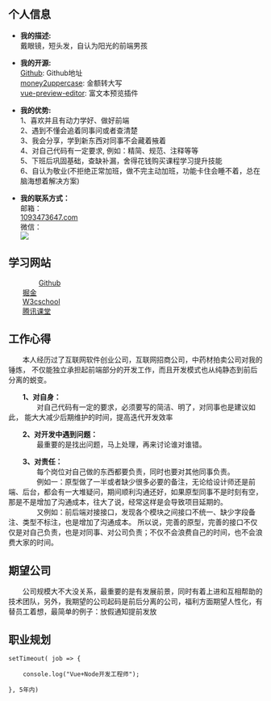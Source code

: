 ## 个人信息

-   **我的描述:**  
	戴眼镜，短头发，自认为阳光的前端男孩
    
-   **我的开源:**  
	[Github](https://github.com/parchments): Github地址  
    [money2uppercase](https://www.npmjs.com/package/money2uppercase): 金额转大写  
    [vue-preview-editor](https://www.npmjs.com/package/vue-preview-editor): 富文本预览插件  


-   **我的优势:**  
	1、喜欢并且有动力学好、做好前端   
    2、遇到不懂会追着同事问或者查清楚   
    3、我会分享，学到新东西对同事不会藏着掖着  
    4、对自己代码有一定要求, 例如：精简、规范、注释等等  
    5、下班后巩固基础，查缺补漏，舍得花钱购买课程学习提升技能  
	6、自认为敬业(不拒绝正常加班，做不完主动加班，功能卡住会睡不着，总在脑海想着解决方案)
    
	
-   **我的联系方式：**  
    邮箱：  
	[1093473647.com](http://1093473647.com)  
    微信：  
    ![](https://oscimg.oschina.net/oscnet/up-22ec72db78c99f52ea22b13b21a454e86a6.png)
    
    

## 学习网站
&emsp;&emsp;&emsp;&emsp; [Github](https://github.com/parchments)  
&emsp;&emsp;[掘金](https://juejin.im/timeline)  
&emsp;&emsp;[W3cschool](https://www.w3cschool.cn/)  
&emsp;&emsp;[腾讯课堂](https://ke.qq.com/)  


## 工作心得 
&emsp;&emsp;本人经历过了互联网软件创业公司，互联网招商公司，中药材拍卖公司对我的锤炼，
不仅能独立承担起前端部分的开发工作，而且开发模式也从纯静态到前后分离的蜕变。  


**&emsp;&emsp;1、对自身：**  
&emsp;&emsp;&emsp;&emsp;对自己代码有一定的要求，必须要写的简洁、明了，对同事也是建议如此，
能大大减少后期维护的时间，提高迭代开发效率  

**&emsp;&emsp;2、对开发中遇到问题：**  
&emsp;&emsp;&emsp;&emsp;最重要的是找出问题，马上处理，再来讨论谁对谁错。

**&emsp;&emsp;3、对责任：**  
&emsp;&emsp;&emsp;&emsp;每个岗位对自己做的东西都要负责，同时也要对其他同事负责。  
&emsp;&emsp;&emsp;&emsp;例如一：原型做了一半或者缺少很多必要的备注，无论给设计师还是前端、后台，都会有一大堆疑问，期间顺利沟通还好，如果原型同事不是时刻有空，那是不是增加了沟通成本，往大了说，经常这样是会导致项目延期的。  
&emsp;&emsp;&emsp;&emsp;又例如：前后端对接接口，发现各个模块之间接口不统一、缺少字段备注、类型不标注，也是增加了沟通成本。
所以说，完善的原型，完善的接口不仅仅是对自己负责，也是对同事、对公司负责；不仅不会浪费自己的时间，也不会浪费大家的时间。
  
## 期望公司

&emsp;&emsp;公司规模大不大没关系，最重要的是有发展前景，同时有着上进和互相帮助的技术团队，另外，我期望的公司起码是前后分离的公司，福利方面期望人性化，有替员工着想，最简单的例子：放假通知提前发放

## 职业规划
```
setTimeout( job => {

    console.log("Vue+Node开发工程师");

}, 5年内)
```